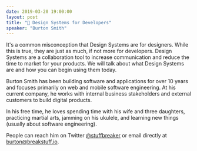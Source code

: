 ```yaml
---
date: 2019-03-20 19:00:00
layout: post
title: "🎤 Design Systems for Developers"
speaker: "Burton Smith"
---
```


It's a common misconception that Design Systems are for designers. While this is true, they are just as much, if not more for developers. Design Systems are a collaboration tool to increase communication and reduce the time to market for your products. We will talk about what Design Systems are and how you can begin using them today.

Burton Smith has been building software and applications for over 10 years and focuses primarily on web and mobile software engineering. At his current company, he works with internal business stakeholders and external customers to build digital products.

In his free time, he loves spending time with his wife and three daughters, practicing martial arts, jamming on his ukulele, and learning new things (usually about software engineering).

People can reach him on Twitter [@stuffbreaker](https://twitter.com/stuffbreaker) or email directly at [burton@breakstuff.io](mailto:burton@breakstuff.io).
